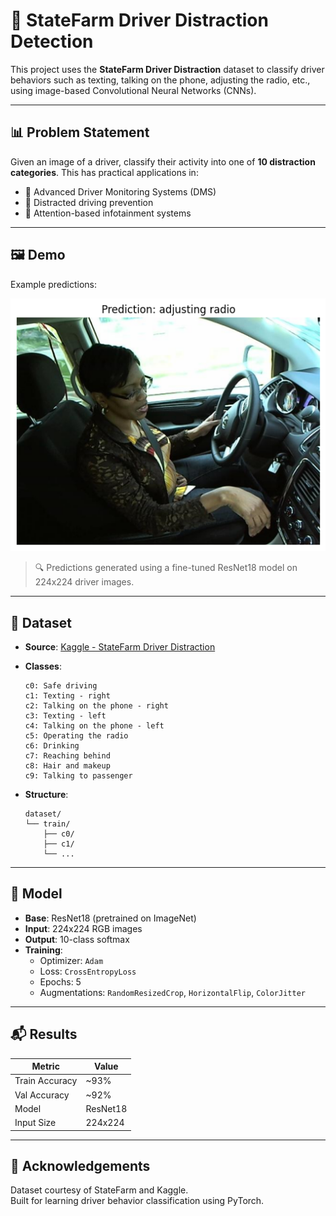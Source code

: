 # 🧠 StateFarm Driver Distraction Detection

This project uses the **StateFarm Driver Distraction** dataset to classify driver behaviors such as texting, talking on the phone, adjusting the radio, etc., using image-based Convolutional Neural Networks (CNNs).

---

## 📊 Problem Statement

Given an image of a driver, classify their activity into one of **10 distraction categories**. This has practical applications in:

- 🚗 Advanced Driver Monitoring Systems (DMS)
- 📵 Distracted driving prevention
- 🧠 Attention-based infotainment systems

---

## 🖼️ Demo

Example predictions:

![Driver Action](assets/img2.png)



> 🔍 Predictions generated using a fine-tuned ResNet18 model on 224x224 driver images.

---

## 📁 Dataset

- **Source**: [Kaggle - StateFarm Driver Distraction](https://www.kaggle.com/c/state-farm-distracted-driver-detection)
- **Classes**:
  ```
  c0: Safe driving
  c1: Texting - right
  c2: Talking on the phone - right
  c3: Texting - left
  c4: Talking on the phone - left
  c5: Operating the radio
  c6: Drinking
  c7: Reaching behind
  c8: Hair and makeup
  c9: Talking to passenger
  ```

- **Structure**:
  ```
  dataset/
  └── train/
      ├── c0/
      ├── c1/
      └── ...
  ```

---

## 🧠 Model

- **Base**: ResNet18 (pretrained on ImageNet)
- **Input**: 224x224 RGB images
- **Output**: 10-class softmax
- **Training**:
  - Optimizer: `Adam`
  - Loss: `CrossEntropyLoss`
  - Epochs: 5
  - Augmentations: `RandomResizedCrop`, `HorizontalFlip`, `ColorJitter`

---


## 📬 Results

| Metric         | Value       |
|----------------|-------------|
| Train Accuracy | ~93%        |
| Val Accuracy   | ~92%        |
| Model          | ResNet18    |
| Input Size     | 224x224     |

---


## 💬 Acknowledgements

Dataset courtesy of StateFarm and Kaggle.  
Built for learning driver behavior classification using PyTorch.

